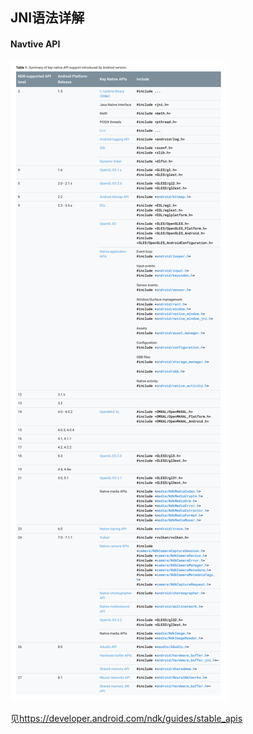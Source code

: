 [native-api]: native-api.png

## JNI语法详解

#### Navtive API

![native-api][native-api]

见<https://developer.android.com/ndk/guides/stable_apis>

####
